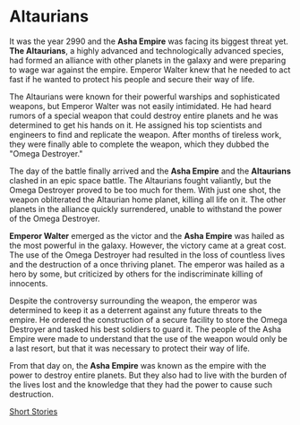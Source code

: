 # Altaurians

It was the year 2990 and the **Asha Empire** was facing its biggest threat yet. **The Altaurians**, a highly advanced and technologically advanced species, had formed an alliance with other planets in the galaxy and were preparing to wage war against the empire. Emperor Walter knew that he needed to act fast if he wanted to protect his people and secure their way of life.

The Altaurians were known for their powerful warships and sophisticated weapons, but Emperor Walter was not easily intimidated. He had heard rumors of a special weapon that could destroy entire planets and he was determined to get his hands on it. He assigned his top scientists and engineers to find and replicate the weapon. After months of tireless work, they were finally able to complete the weapon, which they dubbed the "Omega Destroyer."

The day of the battle finally arrived and the **Asha Empire** and the **Altaurians** clashed in an epic space battle. The Altaurians fought valiantly, but the Omega Destroyer proved to be too much for them. With just one shot, the weapon obliterated the Altaurian home planet, killing all life on it. The other planets in the alliance quickly surrendered, unable to withstand the power of the Omega Destroyer.

**Emperor Walter** emerged as the victor and the **Asha Empire** was hailed as the most powerful in the galaxy. However, the victory came at a great cost. The use of the Omega Destroyer had resulted in the loss of countless lives and the destruction of a once thriving planet. The emperor was hailed as a hero by some, but criticized by others for the indiscriminate killing of innocents.

Despite the controversy surrounding the weapon, the emperor was determined to keep it as a deterrent against any future threats to the empire. He ordered the construction of a secure facility to store the Omega Destroyer and tasked his best soldiers to guard it. The people of the Asha Empire were made to understand that the use of the weapon would only be a last resort, but that it was necessary to protect their way of life.

From that day on, the **Asha Empire** was known as the empire with the power to destroy entire planets. But they also had to live with the burden of the lives lost and the knowledge that they had the power to cause such destruction.

[Short Stories](https://asha-empire.github.io/Short-Stories/)
